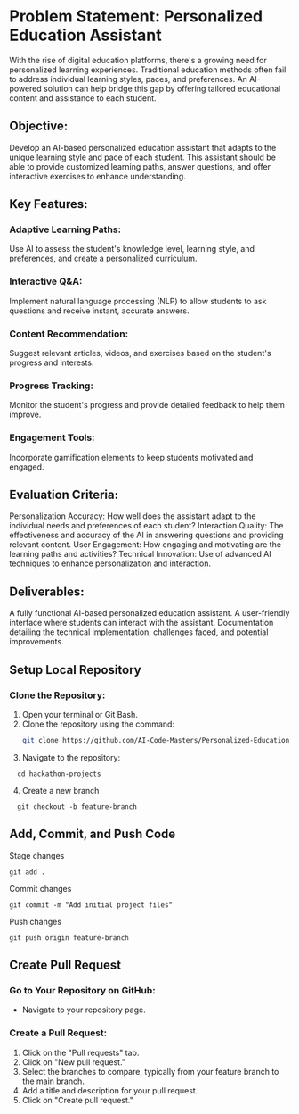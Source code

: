 # Problem Statement: Personalized Education Assistant
With the rise of digital education platforms, there's a growing need for personalized learning experiences. Traditional education methods often fail to address individual learning styles, paces, and preferences. An AI-powered solution can help bridge this gap by offering tailored educational content and assistance to each student.

## Objective:
Develop an AI-based personalized education assistant that adapts to the unique learning style and pace of each student. This assistant should be able to provide customized learning paths, answer questions, and offer interactive exercises to enhance understanding.

## Key Features:

### Adaptive Learning Paths:
Use AI to assess the student's knowledge level, learning style, and preferences, and create a personalized curriculum.

### Interactive Q&A:
Implement natural language processing (NLP) to allow students to ask questions and receive instant, accurate answers.

### Content Recommendation:
Suggest relevant articles, videos, and exercises based on the student's progress and interests.

### Progress Tracking:
Monitor the student's progress and provide detailed feedback to help them improve.

### Engagement Tools:
Incorporate gamification elements to keep students motivated and engaged.


##  Evaluation Criteria:

Personalization Accuracy: How well does the assistant adapt to the individual needs and preferences of each student?
Interaction Quality: The effectiveness and accuracy of the AI in answering questions and providing relevant content.
User Engagement: How engaging and motivating are the learning paths and activities?
Technical Innovation: Use of advanced AI techniques to enhance personalization and interaction.

## Deliverables:

A fully functional AI-based personalized education assistant.
A user-friendly interface where students can interact with the assistant.
Documentation detailing the technical implementation, challenges faced, and potential improvements.


## Setup Local Repository

### Clone the Repository:

1. Open your terminal or Git Bash.
2. Clone the repository using the command:
   ```sh
   git clone https://github.com/AI-Code-Masters/Personalized-Education-Assistant.git ```
3. Navigate to the repository:
  ```
    cd hackathon-projects
  ```
4. Create a new branch
  ```
    git checkout -b feature-branch
  ```

## Add, Commit, and Push Code

Stage changes

  ```
  git add .
  ```
Commit changes
  ```
 git commit -m "Add initial project files"
  ```
Push changes
```
git push origin feature-branch
```

## Create Pull Request

### Go to Your Repository on GitHub:

- Navigate to your repository page.

### Create a Pull Request:

1. Click on the "Pull requests" tab.
2. Click on "New pull request."
3. Select the branches to compare, typically from your feature branch to the main branch.
4. Add a title and description for your pull request.
5. Click on "Create pull request."
